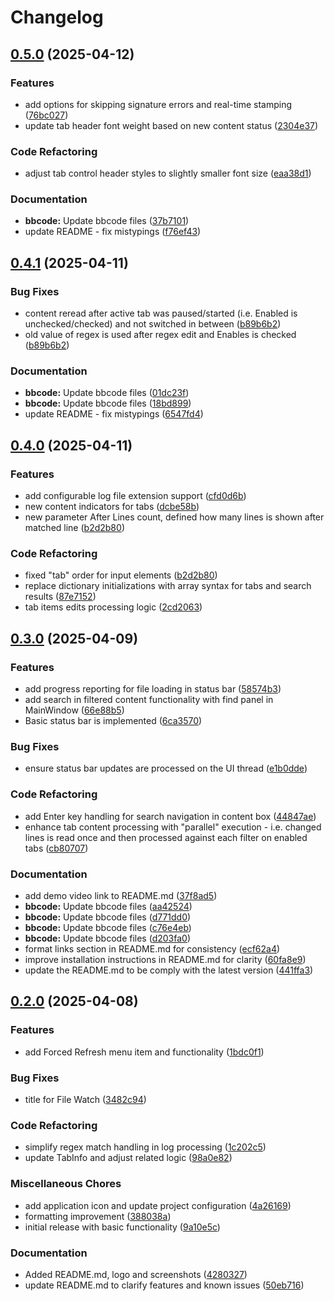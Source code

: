 # Changelog

## [0.5.0](https://github.com/chemodun/X4LogWatcher/compare/v0.4.1...v0.5.0) (2025-04-12)


### Features

* add options for skipping signature errors and real-time stamping ([76bc027](https://github.com/chemodun/X4LogWatcher/commit/76bc0270a15ee2ac17c275ecb10b9b0a5af46a7b))
* update tab header font weight based on new content status ([2304e37](https://github.com/chemodun/X4LogWatcher/commit/2304e37d8399e1973a09e1698107c9082b4d4a92))


### Code Refactoring

* adjust tab control header styles to slightly smaller font size ([eaa38d1](https://github.com/chemodun/X4LogWatcher/commit/eaa38d188586e228d315fd32effbe2c7f640c2ad))


### Documentation

* **bbcode:** Update bbcode files ([37b7101](https://github.com/chemodun/X4LogWatcher/commit/37b7101e3720fd45ff43062720628a0c10849739))
* update README - fix mistypings ([f76ef43](https://github.com/chemodun/X4LogWatcher/commit/f76ef435b46360c434c66c7cdd8512a4d3f605f3))

## [0.4.1](https://github.com/chemodun/X4LogWatcher/compare/v0.4.0...v0.4.1) (2025-04-11)


### Bug Fixes

* content reread after active tab was paused/started (i.e. Enabled is unchecked/checked) and not switched in between ([b89b6b2](https://github.com/chemodun/X4LogWatcher/commit/b89b6b2194ff94e099df3344b43dc9e3b31b9809))
* old value of regex is used after regex edit and Enables is checked ([b89b6b2](https://github.com/chemodun/X4LogWatcher/commit/b89b6b2194ff94e099df3344b43dc9e3b31b9809))


### Documentation

* **bbcode:** Update bbcode files ([01dc23f](https://github.com/chemodun/X4LogWatcher/commit/01dc23f54b204cb539f95fb1361b0c3f0d234566))
* **bbcode:** Update bbcode files ([18bd899](https://github.com/chemodun/X4LogWatcher/commit/18bd899144e924bd9e925ef5c1d03f3038c2b992))
* update README - fix mistypings ([6547fd4](https://github.com/chemodun/X4LogWatcher/commit/6547fd4188a4db78ad2428b69f34e82f64390d1a))

## [0.4.0](https://github.com/chemodun/X4LogWatcher/compare/v0.3.0...v0.4.0) (2025-04-11)


### Features

* add configurable log file extension support ([cfd0d6b](https://github.com/chemodun/X4LogWatcher/commit/cfd0d6b10daf007072243cd228bc0d52e1602133))
* new content indicators for tabs ([dcbe58b](https://github.com/chemodun/X4LogWatcher/commit/dcbe58be03bb113499f3b5afb51071f856b72e17))
* new parameter After Lines count, defined how many lines is shown after matched line ([b2d2b80](https://github.com/chemodun/X4LogWatcher/commit/b2d2b802e49e45922b167b32ec3857b95ea6f430))


### Code Refactoring

* fixed "tab" order for input elements ([b2d2b80](https://github.com/chemodun/X4LogWatcher/commit/b2d2b802e49e45922b167b32ec3857b95ea6f430))
* replace dictionary initializations with array syntax for tabs and search results ([87e7152](https://github.com/chemodun/X4LogWatcher/commit/87e715282c450423f02951490596b97c9c00cc5b))
* tab items edits processing logic ([2cd2063](https://github.com/chemodun/X4LogWatcher/commit/2cd2063d7a8219309237a149ff3681788d73350b))

## [0.3.0](https://github.com/chemodun/X4LogWatcher/compare/v0.2.0...v0.3.0) (2025-04-09)


### Features

* add progress reporting for file loading in status bar ([58574b3](https://github.com/chemodun/X4LogWatcher/commit/58574b3360cafdfd60caded10091ea424e27e1ee))
* add search in filtered content functionality with find panel in MainWindow ([66e88b5](https://github.com/chemodun/X4LogWatcher/commit/66e88b573ba72ec4491fea44cb8e5006af36c94e))
* Basic status bar is implemented ([6ca3570](https://github.com/chemodun/X4LogWatcher/commit/6ca3570a3b9bcdb4f41337e65edfc71a86ece9fe))


### Bug Fixes

* ensure status bar updates are processed on the UI thread ([e1b0dde](https://github.com/chemodun/X4LogWatcher/commit/e1b0dde8c04d0d2a1aa4281b64eb8c10e0be1ef5))


### Code Refactoring

* add Enter key handling for search navigation in content box ([44847ae](https://github.com/chemodun/X4LogWatcher/commit/44847aef57c49827b28fa3d7f536c2479951f8f2))
* enhance tab content processing with "parallel" execution  - i.e. changed lines is read once and then processed against each filter on enabled tabs ([cb80707](https://github.com/chemodun/X4LogWatcher/commit/cb8070782254078b9539f83f94c17a9ab187df5b))


### Documentation

* add demo video link to README.md ([37f8ad5](https://github.com/chemodun/X4LogWatcher/commit/37f8ad533a3b6e1849b669e4c22445951ad6a30c))
* **bbcode:** Update bbcode files ([aa42524](https://github.com/chemodun/X4LogWatcher/commit/aa4252487accbb2b4c78c64365303eb19f692a74))
* **bbcode:** Update bbcode files ([d771dd0](https://github.com/chemodun/X4LogWatcher/commit/d771dd0ff6a82e4f64f7ef9029e8cabb9ae620a0))
* **bbcode:** Update bbcode files ([c76e4eb](https://github.com/chemodun/X4LogWatcher/commit/c76e4ebcd13f410b7c85dc0d411ff60cc9cedb72))
* **bbcode:** Update bbcode files ([d203fa0](https://github.com/chemodun/X4LogWatcher/commit/d203fa07ebca709975ba9a7ce575f46b81161827))
* format links section in README.md for consistency ([ecf62a4](https://github.com/chemodun/X4LogWatcher/commit/ecf62a41ca5afeb0ced656b519923b4be9c59a4a))
* improve installation instructions in README.md for clarity ([60fa8e9](https://github.com/chemodun/X4LogWatcher/commit/60fa8e92a7b05b67ccd435da0c20fd25454eadca))
* update the README.md to be comply with the latest version ([441ffa3](https://github.com/chemodun/X4LogWatcher/commit/441ffa3648cd56bc51a407f4de070c1281e77323))

## [0.2.0](https://github.com/chemodun/X4LogWatcher/compare/v0.1.0...v0.2.0) (2025-04-08)


### Features

* add Forced Refresh menu item and functionality ([1bdc0f1](https://github.com/chemodun/X4LogWatcher/commit/1bdc0f126f595ff9d7a1564cbb72468bc089da02))


### Bug Fixes

* title for File Watch ([3482c94](https://github.com/chemodun/X4LogWatcher/commit/3482c945ab1a35cede864ebf35be8bdb27c55ee5))


### Code Refactoring

* simplify regex match handling in log processing ([1c202c5](https://github.com/chemodun/X4LogWatcher/commit/1c202c59c2ab824961907bd2e663348491eda52a))
* update TabInfo and adjust related logic ([98a0e82](https://github.com/chemodun/X4LogWatcher/commit/98a0e8223825d3b12d6464fc248ddbdb32877fb3))


### Miscellaneous Chores

* add application icon and update project configuration ([4a26169](https://github.com/chemodun/X4LogWatcher/commit/4a2616907f7e7d81c3bcda77fa78420a418caf0a))
* formatting improvement ([388038a](https://github.com/chemodun/X4LogWatcher/commit/388038a86ed35ba0f92d6346aaffa1ff82a57a7d))
* initial release with basic functionality ([9a10e5c](https://github.com/chemodun/X4LogWatcher/commit/9a10e5c7527a912e4afa1a2de6cdd0c4e359bb94))


### Documentation

* Added README.md, logo and screenshots ([4280327](https://github.com/chemodun/X4LogWatcher/commit/4280327ec03e4eaab96d7b960b977034a09c7670))
* update README.md to clarify features and known issues ([50eb716](https://github.com/chemodun/X4LogWatcher/commit/50eb716e351f561f4fb91de6b993826aa5d10742))
